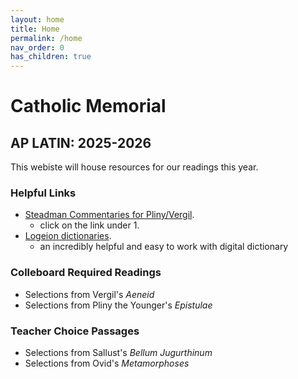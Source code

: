 ```yaml
---
layout: home
title: Home
permalink: /home
nav_order: 0
has_children: true
---
```


# Catholic Memorial
## AP LATIN: 2025-2026


This webiste will house resources for our readings this year.

### Helpful Links

- [Steadman Commentaries for Pliny/Vergil](https://geoffreysteadman.com/ap-pliny-and-vergil).
     - click on the link under 1.
- [Logeion dictionaries](https://logeion.uchicago.edu/%CE%BB%CF%8C%CE%B3%CE%BF%CF%82).
     - an incredibly helpful and easy to work with digital dictionary

### Colleboard Required Readings

- Selections from Vergil's *Aeneid*
- Selections from Pliny the Younger's *Epistulae*


### Teacher Choice Passages

- Selections from Sallust's *Bellum Jugurthinum*
- Selections from Ovid's *Metamorphoses*
